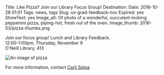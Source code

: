 Title: Like Pizza? Join our Library Focus Group!
Destination:
Date: 2016-10-28 01:01 
Tags: news, tags 
Slug: ux-grad-feedback-nov 
Expired: yes
ShowText: yes
Image_alt: Of photo of a wonderful, succulent-looking pepperoni pizza, piping-hot, fresh out of the oven.
Image_thumb: 2016-03/pizza-thumbs.png


<p>Join our focus group! Lunch and Library Feedback. <br />
12:00-1:00pm, Thursday, November 9 <br/>
O'Neill Library, 413</p>

<img src="/theme/img/news/2016-10/ux_pizza_web_nov.png" alt="An image of pizza">

<p>For more information, contact <a href="mailto:spinac@bc.edu">Carli Spina</a>.</p>

<!-- USEFUL CUT AND PASTE STUFF.

<img src="/theme/img/news/201X-XX/XXXX.png" alt="words" class="float_left">

<img src="/theme/img/news/201X-XX/XXXX.png" alt="words" class="float_right">

<a href="#" target="_blank">

-->